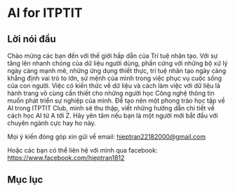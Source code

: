 # AI for ITPTIT

## Lời nói đầu

Chào mừng các bạn đến với thế giới hấp dẫn của Trí tuệ nhân tạo. Với sự tăng lên nhanh chóng của dữ liệu người dùng, phần cứng với những bộ xử lý ngày càng mạnh mẽ, những ứng dụng thiết thực, trí tuệ nhân tạo ngày càng khẳng định vai trò to lớn, sứ mệnh của mình trong việc phục vụ cuộc sống của con người.
Việc có kiến thức về dữ liệu và cách làm việc với dữ liệu là hành trang vô cùng cần thiết cho những người học Công nghệ thông tin muốn phát triển sự nghiệp của mình. Để tạo nên một phong trào học tập về AI trong ITPTIT Club, mình sẽ thu thập, viết những hướng dẫn chi tiết về cách học AI từ A tới Z. Hãy yên tâm nếu bạn là một người mới bắt đầu với chuyên ngành cực hay ho này. 

Mọi ý kiến đóng góp xin gửi về email: hieptran22182000@gmail.com

Hoặc các bạn có thể liên hệ với mình qua facebook: https://www.facebook.com/hieptran1812


## Mục lục
